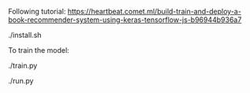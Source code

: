 Following tutorial: https://heartbeat.comet.ml/build-train-and-deploy-a-book-recommender-system-using-keras-tensorflow-js-b96944b936a7


./install.sh


To train the model:

./train.py

./run.py